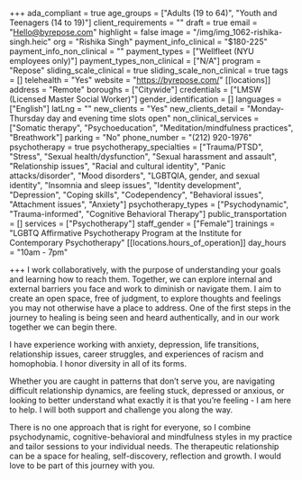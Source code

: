 +++
ada_compliant = true
age_groups = ["Adults (19 to 64)", "Youth and Teenagers (14 to 19)"]
client_requirements = ""
draft = true
email = "Hello@byrepose.com"
highlight = false
image = "/img/img_1062-rishika-singh.heic"
org = "Rishika Singh"
payment_info_clinical = "$180-225"
payment_info_non_clinical = ""
payment_types = ["Wellfleet (NYU employees only)"]
payment_types_non_clinical = ["N/A"]
program = "Repose"
sliding_scale_clinical = true
sliding_scale_non_clinical = true
tags = []
telehealth = "Yes"
website = "https://byrepose.com/"
[[locations]]
address = "Remote"
boroughs = ["Citywide"]
credentials = ["LMSW (Licensed Master Social Worker)"]
gender_identification = []
languages = ["English"]
latLng = ""
new_clients = "Yes"
new_clients_detail = "Monday-Thursday day and evening time slots open"
non_clinical_services = ["Somatic therapy", "Psychoeducation", "Meditation/mindfulness practices", "Breathwork"]
parking = "No"
phone_number = "(212) 920-1976"
psychotherapy = true
psychotherapy_specialties = ["Trauma/PTSD", "Stress", "Sexual health/dysfunction", "Sexual harassment and assault", "Relationship issues", "Racial and cultural identity", "Panic attacks/disorder", "Mood disorders", "LGBTQIA, gender, and sexual identity", "Insomnia and sleep issues", "Identity development", "Depression", "Coping skills", "Codependency", "Behavioral issues", "Attachment issues", "Anxiety"]
psychotherapy_types = ["Psychodynamic", "Trauma-informed", "Cognitive Behavioral Therapy"]
public_transportation = []
services = ["Psychotherapy"]
staff_gender = ["Female"]
trainings = "LGBTQ Affirmative Psychotherapy Program at the Institute for Contemporary Psychotherapy"
[[locations.hours_of_operation]]
day_hours = "10am - 7pm"

+++
I work collaboratively, with the purpose of understanding your goals and learning how to reach them. Together, we can explore internal and external barriers you face and work to diminish or navigate them. I aim to create an open space, free of judgment, to explore thoughts and feelings you may not otherwise have a place to address. One of the first steps in the journey to healing is being seen and heard authentically, and in our work together we can begin there. 

I have experience working with anxiety, depression, life transitions, relationship issues, career struggles, and experiences of racism and homophobia. I honor diversity in all of its forms. 

Whether you are caught in patterns that don’t serve you, are navigating difficult relationship dynamics, are feeling stuck, depressed or anxious, or looking to better understand what exactly it is that you’re feeling - I am here to help. I will both support and challenge you along the way. 

There is no one approach that is right for everyone, so I combine psychodynamic, cognitive-behavioral and mindfulness styles in my practice and tailor sessions to your individual needs. The therapeutic relationship can be a space for healing, self-discovery, reflection and growth. I would love to be part of this journey with you.